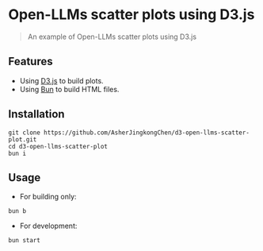 # Open-LLMs scatter plots using D3.js

> An example of Open-LLMs scatter plots using D3.js

## Features

* Using [D3.js](https://d3js.org/) to build plots.
* Using [Bun](https://bun.sh/) to build HTML files.

## Installation

```shell
git clone https://github.com/AsherJingkongChen/d3-open-llms-scatter-plot.git
cd d3-open-llms-scatter-plot
bun i
```

## Usage

* For building only:

```shell
bun b
```

* For development:

```shell
bun start
```
